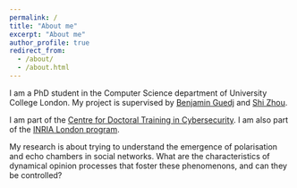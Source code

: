 ```yaml
---
permalink: /
title: "About me"
excerpt: "About me"
author_profile: true
redirect_from: 
  - /about/
  - /about.html
---
```


I am a PhD student in the Computer Science department of University College London. My project is supervised by [Benjamin Guedj](https://bguedj.github.io/) and [Shi Zhou](https://wp.cs.ucl.ac.uk/shizhou/).

I am part of the [Centre for Doctoral Training in Cybersecurity](https://www.ucl.ac.uk/computer-science/study/postgraduate-research/centre-doctoral-training-cybersecurity). I am also part of the [INRIA London program](https://www.inria.fr/en/inria-london-programme-bringing-france-and-uk-closer-together-through-research).
		
My research is about trying to understand the emergence of polarisation and echo chambers in social networks. What are the characteristics of dynamical opinion processes that foster these phenomenons, and can they be controlled?
